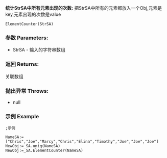 **统计StrSA中所有元素出现的次数:**
把StrSA中所有的元素都放入一个Obj,元素是key,元素出现的次数是value

```autohotkey
ElementCounter(StrSA)
```

### 参数 Parameters: 

- StrSA - 输入的字符串数组

### 返回 Returns: 
关联数组
### 抛出异常 Throws: 
- null
### 示例 Example
```autohotkey
;示例

NameSA:=["Chris","Joe","Marcy","Chris","Elina","Timothy","Joe","Joe","Joe"]
NewObj:=_SA.uniq(NameSA)
NewObj:=_SA.ElementCounter(NameSA)
```